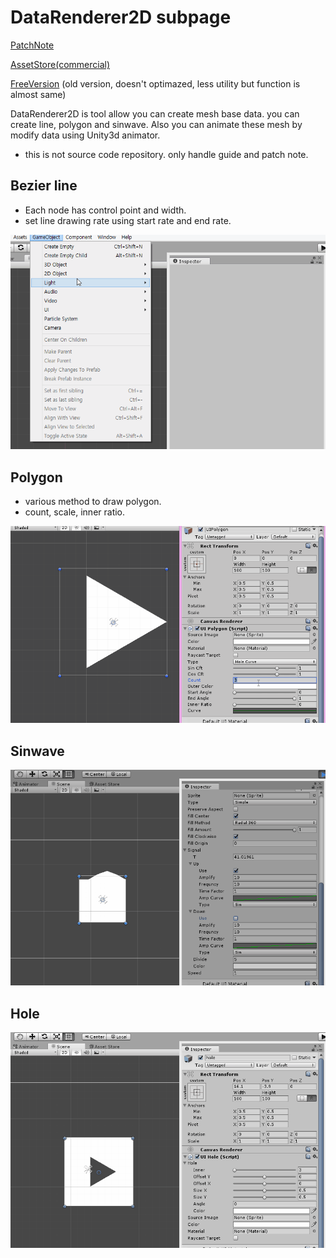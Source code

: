 # DataRenderer2D subpage 

[PatchNote](PatchNode.md)

[AssetStore(commercial)](https://assetstore.unity.com/packages/tools/modeling/data-renderer-2d-102377)

[FreeVersion](https://github.com/geniikw/drawLine)
(old version, doesn't optimazed, less utility but function is almost same) 

DataRenderer2D is tool allow you can create mesh base data. you can create line, polygon and sinwave. Also you can  animate these mesh by modify data using Unity3d animator.

* this is not source code repository. only handle guide and patch note. 

## Bezier line
- Each node has control point and width.
- set line drawing rate using start rate and end rate.

![bezier](bezier.gif)

## Polygon
- various method to draw polygon.
- count, scale, inner ratio.

![polygon](polygon.gif)

## Sinwave
![sin](sin.gif)

## Hole
![hole](hole2.gif)
